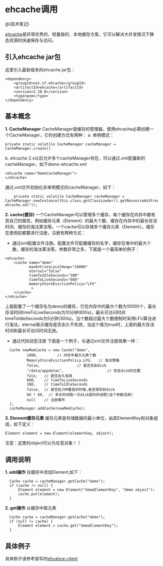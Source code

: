 # ehcache调用

@(技术笔记)

[ehcache](http://www.ehcache.org/)是非常优秀的、轻量级的、本地缓存方案，它可以解决大并发情况下静态资源的快速保存与访问。

## 引入ehcache jar包
这里引入最新版本的ehcache jar包：
```
<dependency>
    <groupId>net.sf.ehcache</groupId>
    <artifactId>ehcache</artifactId>
    <version>2.10.0</version>
    <type>pom</type>
</dependency>     
```
## 基本概念
**1. CacheManager**
CacheManager是缓存的管理器，使用ehcache必需创建一个CacheManager，它的创建方式有两种：
a. 单例模式：
```
private static volatile CacheManager cacheManager = CacheManager.create()
```
b. ehcache 2.x以后允许多个cacheManager存在，可以通过.xml配置新的cacheManager，如下demo-ehcache.xml
```
<ehcache name="DemoCacheManager">
</ehcache>
```
通过.xml文件初始化非单例模式的cacheManager，如下：
```
    private static volatile CacheManager cacheManager = CacheManager.newInstance(this.class.getClassLoader().getResourceAsStream("demo-ehcache.xml"));

```

**2. cache(缓存)**
一个CacheManager可以管理多个缓存，每个缓存在内存中都有其自己的属性，例如缓存元素（Element）的最大个数、缓存在内存中的最长存活时间、缓存的淘汰算法等。一个cache可以存储多个缓存元素（Element）。缓存在使用前都要进行注册，注册有两种方式：
* 通过xml配置文件注册。配置文件可配置缓存的名字，缓存在堆中的最大个数，缓存的淘汰算法等，参数非常之多，下面是一个最简单的例子：
```
<ehcache>
    <cache name="demo"
           maxEntriesLocalHeap="10000"
           eternal="false"
           timeToIdleSeconds="300"
           timeToLiveSeconds="600"
           memoryStoreEvictionPolicy="LFU"
            >
    </cache>
</ehcache>
```
上面配置了一个缓存名为demo的缓存，它在内存中的最大个数为10000个，最长存活时间timeToLiveSeconds为10分钟(600s)，最长可访问时间timeToIdleSeconds为5分钟(300s)。当个数超过最大个数限制时采用LFU算法进行淘汰。eternal表示缓存是否永久不失效，当这个值为true时，上面的最大存活时间和最长可访问时间无效。
* 通过代码动态注册
下面是一个例子，与通过xml文件注册效果一样：
```
  Cache newMemCache = new Cache("demo",
          1000,         // 内存中最大元素个数
          MemoryStoreEvictionPolicy.LFU,   // 淘汰策略
          false,                 // 是否存到disk
          "/data/appdatas",                    // 存在disk的位置
          fale,   // 是否永久有效
          600,    // timeToLiveSeconds
          300,    // timeToIdleSeconds
          false,  // 是否在JVM重启的时候,是否保存到disk
          60 * 60,  // 多长时间跑一次disk超时的线程(这个参数没用)
          null    // 注册事件
  );
  cacheManager.addCache(newMemCache);
```
**3. Element缓存元素**
缓存元素是存储数据的最小单位，由其ElementKey和对象组成，如下定义：
```
Element element = new Element(elementkey, object);
```
注意：这里的object可以为任意对象！！

## 调用说明
**1. add操作**
往缓存中添加Element,如下：
```
  Cache cache = cacheManager.getCache("demo");
  if (cache != null) {
      Element element = new Element("demoElementKey", "demo object");
      cache.put(element);
  }
```

**2. get操作**
从缓存中取元素
```
  Cache cache = cacheManager.getCache("demo");
  if (null != cache) {
      Element element = cache.get("demoElementKey");
  }
```

## 具体例子
具体例子请参考我写的[ehcahce-client](https://github.com/aborn/ehcache-client/blob/master/src/main/java/org/popkit/mobile/ehcache/EhCacheService.java)
